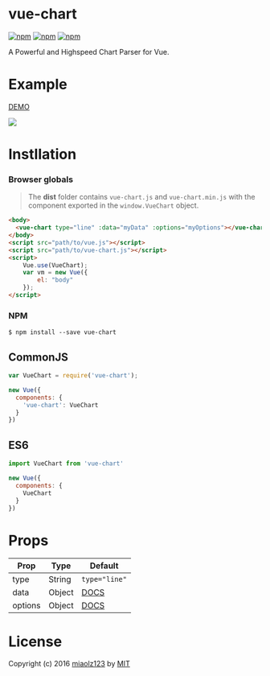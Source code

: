 # vue-chart

[![npm](https://img.shields.io/npm/v/vue-chart.svg?style=flat)](https://www.npmjs.com/package/vue-chart)
[![npm](https://img.shields.io/npm/l/vue-chart.svg?style=flat)](https://www.npmjs.com/package/vue-chart)
[![npm](https://img.shields.io/npm/dt/vue-chart.svg?style=flat)](https://www.npmjs.com/package/vue-chart)

A Powerful and Highspeed Chart Parser for Vue.

# Example

[DEMO](//miaolz123.github.io/vue-chart/)

![](//miaolz123.github.io/vue-chart/dist/demo.png)

# Instllation

### Browser globals

> The **dist** folder contains `vue-chart.js` and `vue-chart.min.js` with the component exported in the `window.VueChart` object. 

```html
<body>
  <vue-chart type="line" :data="myData" :options="myOptions"></vue-chart>
</body>
<script src="path/to/vue.js"></script>
<script src="path/to/vue-chart.js"></script>
<script>
    Vue.use(VueChart);
    var vm = new Vue({
        el: "body"
    });
</script>
```

### NPM

```shell
$ npm install --save vue-chart
```

## CommonJS

```js
var VueChart = require('vue-chart');

new Vue({
  components: {
    'vue-chart': VueChart
  }
})
```

## ES6

```js
import VueChart from 'vue-chart'

new Vue({
  components: {
    VueChart
  }
})
```

# Props

| Prop | Type | Default |
| ---- | ---- | ------- |
| type | String | `type="line"` |
| data | Object | [DOCS](//www.chartjs.org/docs/#line-chart-data-structure) |
| options | Object | [DOCS](//www.chartjs.org/docs/#chart-configuration) |

# License

Copyright (c) 2016 [miaolz123](https://github.com/miaolz123) by [MIT](https://opensource.org/licenses/MIT)